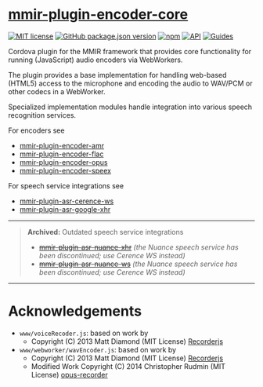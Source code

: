 # [mmir-plugin-encoder-core][0]

[![MIT license](https://img.shields.io/badge/License-MIT-green.svg)](https://opensource.org/licenses/MIT)
[![GitHub package.json version](https://img.shields.io/github/package-json/v/mmig/mmir-plugin-encoder-core/master)](https://github.com/mmig/mmir-plugin-encoder-core)
[![npm](https://img.shields.io/npm/v/mmir-plugin-encoder-core)](https://www.npmjs.com/package/mmir-plugin-encoder-core)
[![API](https://img.shields.io/badge/docs-MediaManager%20API-orange.svg?style=flat)][1]
[![Guides](https://img.shields.io/badge/docs-MMIR%20Speech%20Processing-orange.svg?style=flat)][2]

Cordova plugin for the MMIR framework that provides core functionality for running (JavaScript)
audio encoders via WebWorkers.

The plugin provides a base implementation for handling web-based (HTML5) access to the microphone
and encoding the audio to WAV/PCM or other codecs in a WebWorker.

Specialized implementation modules handle integration into various speech recognition services.

For encoders see
 * [mmir-plugin-encoder-amr][3]
 * [mmir-plugin-encoder-flac][4]
 * [mmir-plugin-encoder-opus][10]
 * [mmir-plugin-encoder-speex][5]

For speech service integrations see
 * [mmir-plugin-asr-cerence-ws][9]
 * [mmir-plugin-asr-google-xhr][6]

-----

> __Archived:__ Outdated speech service integrations
> * ~~[mmir-plugin-asr-nuance-xhr][7]~~ _(the Nuance speech service has been discontinued; use Cerence WS instead)_
> * ~~[mmir-plugin-asr-nuance-ws][8]~~ _(the Nuance speech service has been discontinued; use Cerence WS instead)_

-----

# Acknowledgements

 * `www/voiceRecoder.js`: based on work by
    * Copyright (C) 2013 Matt Diamond (MIT License) [Recorderjs](https://github.com/mattdiamond/Recorderjs)
 * `www/webworker/wavEncoder.js`: based on work by
    * Copyright (C) 2013 Matt Diamond (MIT License) [Recorderjs](https://github.com/mattdiamond/Recorderjs)
    * Modified Work Copyright (C) 2014 Christopher Rudmin (MIT License) [opus-recorder](https://github.com/chris-rudmin/opus-recorder)


[0]: https://github.com/mmig/mmir-plugin-encoder-core
[1]: https://mmig.github.io/mmir/api/mmir.MediaManager.html
[2]: https://github.com/mmig/mmir/wiki/3.9.2-Speech-Processing-in-MMIR
[3]: https://github.com/mmig/mmir-plugin-encoder-amr
[4]: https://github.com/mmig/mmir-plugin-encoder-flac
[5]: https://github.com/mmig/mmir-plugin-encoder-speex
[6]: https://github.com/mmig/mmir-plugin-asr-google-xhr
[7]: https://github.com/mmig/mmir-plugin-asr-nuance-xhr
[8]: https://github.com/mmig/mmir-plugin-asr-nuance-ws
[9]: https://github.com/mmig/mmir-plugin-asr-cerence-ws
[10]: https://github.com/mmig/mmir-plugin-encoder-opus
